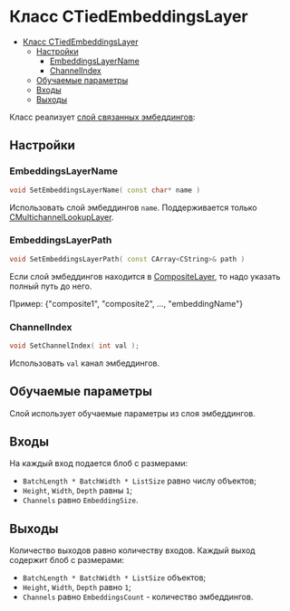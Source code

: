 # Класс CTiedEmbeddingsLayer

<!-- TOC -->

- [Класс CTiedEmbeddingsLayer](#класс-ctiedembeddingslayer)
  - [Настройки](#настройки)
    - [EmbeddingsLayerName](#embeddingslayername)
    - [ChannelIndex](#channelindex)
  - [Обучаемые параметры](#обучаемые-параметры)
  - [Входы](#входы)
  - [Выходы](#выходы)

<!-- /TOC -->

Класс реализует [слой связанных эмбеддингов](https://arxiv.org/pdf/1608.05859.pdf):

## Настройки

### EmbeddingsLayerName

```c++
void SetEmbeddingsLayerName( const char* name )
```
Использовать слой эмбеддингов `name`. Поддерживается только [CMultichannelLookupLayer](DiscreteFeaturesLayers/MultichannelLookupLayer.md).

### EmbeddingsLayerPath

```c++
void SetEmbeddingsLayerPath( const CArray<CString>& path )
```

Если слой эмбеддингов находится в [CompositeLayer](https://github.com/neoml-lib/neoml/blob/master/NeoML/include/NeoML/Dnn/Layers/CompositeLayer.h), то надо указать полный путь до него.

Пример: {"composite1", "composite2", ..., "embeddingName"}

### ChannelIndex

```c++
void SetChannelIndex( int val );
```
Использовать `val` канал эмбеддингов.

## Обучаемые параметры

Слой использует обучаемые параметры из слоя эмбеддингов.

## Входы

На каждый вход подается блоб с размерами:
- `BatchLength * BatchWidth * ListSize` равно числу объектов;
- `Height`, `Width`, `Depth` равны `1`;
- `Channels` равно `EmbeddingSize`.

## Выходы

Количество выходов равно количеству входов.
Каждый выход содержит блоб с размерами:
- `BatchLength * BatchWidth * ListSize` объектов;
- `Height`, `Width`, `Depth` равно `1`;
- `Channels` равно `EmbeddingsCount` - количество эмбеддингов.
